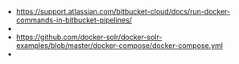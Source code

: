 - https://support.atlassian.com/bitbucket-cloud/docs/run-docker-commands-in-bitbucket-pipelines/
- 
- https://github.com/docker-solr/docker-solr-examples/blob/master/docker-compose/docker-compose.yml
- 